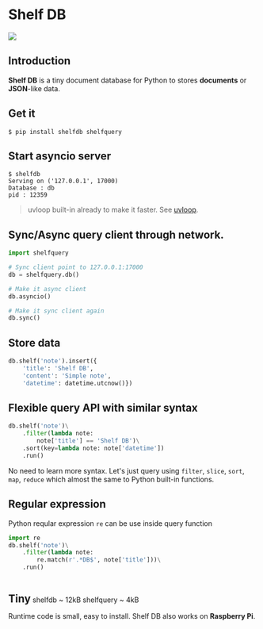 # Shelf DB
<img src="https://raw.githubusercontent.com/nitipit/shelfdb/master/docs/shelf.png">

## Introduction
**Shelf DB** is a tiny document database for Python to stores **documents** or **JSON**-like data.

## Get it
```shell
$ pip install shelfdb shelfquery
```

## Start asyncio server
```shell
$ shelfdb
Serving on ('127.0.0.1', 17000)
Database : db
pid : 12359
```

> <bits-tag>uvloop</bits-tag> built-in already to make it faster. See [uvloop](https://github.com/MagicStack/uvloop).

## Sync/Async query client through network.
```python
import shelfquery

# Sync client point to 127.0.0.1:17000
db = shelfquery.db()

# Make it async client
db.asyncio()

# Make it sync client again
db.sync()
```

## Store data
```python
db.shelf('note').insert({
    'title': 'Shelf DB',
    'content': 'Simple note',
    'datetime': datetime.utcnow()})
```

## Flexible query API with similar syntax
```python
db.shelf('note')\
    .filter(lambda note:
        note['title'] == 'Shelf DB')\
    .sort(key=lambda note: note['datetime'])
    .run()
```
No need to learn more syntax. Let's just query using `filter`, `slice`, `sort`, `map`, `reduce` which almost the same to Python built-in functions.

## Regular expression
Python reqular expression `re` can be use inside query function
```python
import re
db.shelf('note')\
    .filter(lambda note:
        re.match(r'.*DB$', note['title']))\
    .run()
```

<h2 style="display: inline-block; width: auto; margin-bottom: 0;">Tiny</h2>
<span style="vertical-align: text-bottom;">
    <bits-tag class="bg-c">shelfdb ~ 12kB</bits-tag>
    <bits-tag class="bg-c">shelfquery ~ 4kB</bits-tag>
</span>

Runtime code is small, easy to install. <bits-tag>Shelf DB</bits-tag> also works on **Raspberry Pi**.